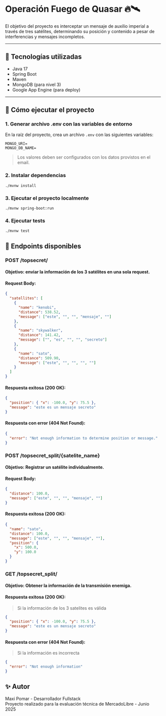 # Operación Fuego de Quasar 🔥🛰️

El objetivo del proyecto es interceptar un mensaje de auxilio imperial a través de tres satélites, determinando su
posición y contenido a pesar de interferencias y mensajes incompletos.

---

## 🚀 Tecnologías utilizadas

- Java 17
- Spring Boot
- Maven
- MongoDB (para nivel 3)
- Google App Engine (para deploy)

---

## 🧪 Cómo ejecutar el proyecto

### 1. Generar archivo .env con las variables de entorno

En la raíz del proyecto, crea un archivo `.env` con las siguientes variables:

```dotenv
MONGO_URI=
MONGO_DB_NAME=
  ```  

> Los valores deben ser configurados con los datos provistos en el email.

### 2. Instalar dependencias

`./mvnw install`

### 3. Ejecutar el proyecto localmente

`./mvnw spring-boot:run`

### 4. Ejecutar tests

`./mvnw test`

## 📡 Endpoints disponibles

### POST /topsecret/

#### Objetivo: enviar la información de los 3 satélites en una sola request.

#### Request Body:

```json
{
  "satellites": [
    {
      "name": "kenobi",
      "distance": 538.52,
      "message": ["este", "", "", "mensaje", ""]
    },
    {
      "name": "skywalker",
      "distance": 141.42,
      "message": ["", "es", "", "", "secreto"]
    },
    {
      "name": "sato",
      "distance": 509.90,
      "message": ["este", "", "", "", ""]
    }
  ]
}
```

#### Respuesta exitosa (200 OK):

```json
{
  "position": { "x": -100.0, "y": 75.5 },
  "message": "este es un mensaje secreto"
}
```

#### Respuesta con error (404 Not Found):

```json
{
  "error": "Not enough information to determine position or message."
}
```

### POST /topsecret_split/{satelite_name}

#### Objetivo: Registrar un satélite individualmente.

#### Request Body:

```json
{
  "distance": 100.0,
  "message": ["este", "", "", "mensaje", ""]
}
```

#### Respuesta exitosa (200 OK):

```json
{
  "name": "sato",
  "distance": 100.0,
  "message": ["este", "", "", "mensaje", ""],
  "position": {
    "x": 500.0,
    "y": 100.0
  }
}
```

### GET /topsecret_split/

#### Objetivo: Obtener la información de la transmisión enemiga.

#### Respuesta exitosa (200 OK):

> Si la información de los 3 satelites es válida

```json
{
  "position": { "x": -100.0, "y": 75.5 },
  "message": "este es un mensaje secreto"
}
```

#### Respuesta con error (404 Not Found):

> Si la información es incorrecta

```json
{
  "error": "Not enough information"
}
```

## ✨ Autor

Maxi Pomar - Desarrollador Fullstack  
Proyecto realizado para la evaluación técnica de MercadoLibre - Junio 2025
